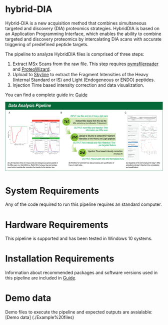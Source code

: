 # hybrid-DIA
Hybrid-DIA is a new acquisition method that combines simultaneous targeted and discovery (DIA) proteomics strategies. HybridDIA is based on an Application Programming Interface, which enables the ability to combine targeted and discovery proteomics by intercalating DIA scans with accurate triggering of predefined peptide targets.

The pipeline to analyze HybridDIA files is comprised of three steps:
1. Extract MSx Scans from the raw file. This step requires [pymsfilereader](https://github.com/frallain/pymsfilereader) and [ProteoWizard](https://proteowizard.sourceforge.io/).
2. Upload to [Skyline](https://skyline.ms/project/home/software/Skyline/begin.view) to extract the Fragment Intensities of the Heavy (Internal Standard or IS) and Light (Endogeneous or ENDO) peptides.
3. Injection Time based intensity correction and data visualization.

You can find a complete guide in: [Guide](./Guide_v03.pdf)

![Image Pipeline](./other/Panel_DataAnalysis_Pipeline.png)

# System Requirements
Any of the code required to run this pipeline requires an standard computer. 

# Hardware Requirements
This pipeline is supported and has been tested in Windows 10 systems.

# Installation Requirements
Information about recommended packages and software versions used in this pipeline are included in [Guide](./Guide_v03.pdf).

# Demo data
Demo files to execute the pipeline and expected outputs are avaialable: [Demo data] (./Example%20files)
